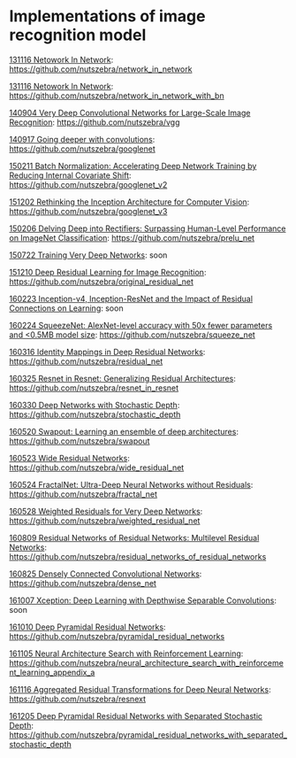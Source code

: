 # Implementations of image recognition model

[131116 Netowork In Network](https://arxiv.org/abs/1312.4400 "Network In Network"): https://github.com/nutszebra/network_in_network  

[131116 Netowork In Network](https://arxiv.org/abs/1312.4400 "Network In Network"): https://github.com/nutszebra/network_in_network_with_bn  

[140904 Very Deep Convolutional Networks for Large-Scale Image Recognition](https://arxiv.org/abs/1409.1556 "Very Deep Convolutional Networks for Large-Scale Image Recognition"): https://github.com/nutszebra/vgg  

[140917 Going deeper with convolutions](https://arxiv.org/abs/1409.4842 "Going deeper with convolutions"): https://github.com/nutszebra/googlenet  

[150211 Batch Normalization: Accelerating Deep Network Training by Reducing Internal Covariate Shift](https://arxiv.org/abs/1502.03167 "Batch Normalization: Accelerating Deep Network Training by Reducing Internal Covariate Shift"): https://github.com/nutszebra/googlenet_v2  

[151202 Rethinking the Inception Architecture for Computer Vision](https://arxiv.org/abs/1512.00567 "Rethinking the Inception Architecture for Computer Vision"): https://github.com/nutszebra/googlenet_v3  

[150206 Delving Deep into Rectifiers: Surpassing Human-Level Performance on ImageNet Classification](https://arxiv.org/abs/1502.01852 "Delving Deep into Rectifiers: Surpassing Human-Level Performance on ImageNet Classification"): https://github.com/nutszebra/prelu_net  

[150722 Training Very Deep Networks](https://arxiv.org/abs/1507.06228 "Training Very Deep Networks"): soon  

[151210 Deep Residual Learning for Image Recognition](https://arxiv.org/abs/1512.03385 "Deep Residual Learning for Image Recognition"): https://github.com/nutszebra/original_residual_net  

[160223 Inception-v4, Inception-ResNet and the Impact of Residual Connections on Learning](https://arxiv.org/abs/1602.07261 "Inception-v4, Inception-ResNet and the Impact of Residual Connections on Learning"): soon  

[160224 SqueezeNet: AlexNet-level accuracy with 50x fewer parameters and <0.5MB model size](https://arxiv.org/abs/1602.07360 "SqueezeNet: AlexNet-level accuracy with 50x fewer parameters and <0.5MB model size"): https://github.com/nutszebra/squeeze_net  

[160316 Identity Mappings in Deep Residual Networks](https://arxiv.org/abs/1603.05027 "Identity Mappings in Deep Residual Networks"): https://github.com/nutszebra/residual_net  

[160325 Resnet in Resnet: Generalizing Residual Architectures](https://arxiv.org/abs/1603.08029 "Resnet in Resnet: Generalizing Residual Architectures"): https://github.com/nutszebra/resnet_in_resnet  


[160330 Deep Networks with Stochastic Depth](https://arxiv.org/abs/1603.09382 "Deep Networks with Stochastic Depth"): https://github.com/nutszebra/stochastic_depth  

[160520 Swapout: Learning an ensemble of deep architectures](https://arxiv.org/abs/1605.06465 "Swapout: Learning an ensemble of deep architectures"): https://github.com/nutszebra/swapout  

[160523 Wide Residual Networks](https://arxiv.org/abs/1605.07146 "Wide Residual Networks"): https://github.com/nutszebra/wide_residual_net  

[160524 FractalNet: Ultra-Deep Neural Networks without Residuals](https://arxiv.org/abs/1605.07648 "FractalNet: Ultra-Deep Neural Networks without Residuals"): https://github.com/nutszebra/fractal_net  

[160528 Weighted Residuals for Very Deep Networks](https://arxiv.org/abs/1605.08831 "Weighted Residuals for Very Deep Networks"
): https://github.com/nutszebra/weighted_residual_net  

[160809 Residual Networks of Residual Networks: Multilevel Residual Networks](https://arxiv.org/abs/1608.02908 "Residual Networks of Residual Networks: Multilevel Residual Networks"): https://github.com/nutszebra/residual_networks_of_residual_networks  

[160825 Densely Connected Convolutional Networks](https://arxiv.org/abs/1608.06993 "Densely Connected Convolutional Networks"): https://github.com/nutszebra/dense_net  

[161007 Xception: Deep Learning with Depthwise Separable Convolutions](https://arxiv.org/abs/1610.02357 "Xception: Deep Learning with Depthwise Separable Convolutions"): soon  

[161010 Deep Pyramidal Residual Networks](https://arxiv.org/abs/1610.02915 "Deep Pyramidal Residual Networks"): https://github.com/nutszebra/pyramidal_residual_networks  

[161105 Neural Architecture Search with Reinforcement Learning](https://arxiv.org/abs/1611.01578 "Neural Architecture Search with Reinforcement Learning"): https://github.com/nutszebra/neural_architecture_search_with_reinforcement_learning_appendix_a

[161116 Aggregated Residual Transformations for Deep Neural Networks](https://arxiv.org/abs/1611.05431 "Aggregated Residual Transformations for Deep Neural Networks"): https://github.com/nutszebra/resnext  

[161205 Deep Pyramidal Residual Networks with Separated Stochastic Depth](https://arxiv.org/abs/1612.01230 "Deep Pyramidal Residual Networks with Separated Stochastic Depth"): https://github.com/nutszebra/pyramidal_residual_networks_with_separated_stochastic_depth  
